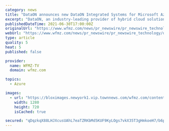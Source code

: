 ```yaml
---
category: news
title: "DataON announces new DataON Integrated Systems for Microsoft Azure Stack HCI powered by 3rd Generation Intel® Xeon® Scalable Processors"
excerpt: "DataON, an industry-leading provider of hybrid cloud solutions for Microsoft Azure Stack HCI with cloud-based Azure Services, announces an enhanced line of AZS"
publishedDateTime: 2021-06-30T17:00:00Z
originalUrl: "https://www.wfmz.com/news/pr_newswire/pr_newswire_technology/dataon-announces-new-dataon-integrated-systems-for-microsoft-azure-stack-hci-powered-by-3rd-generation/article_fa194e14-0b0e-5c18-bdbe-d511bc9d8e9d.html"
webUrl: "https://www.wfmz.com/news/pr_newswire/pr_newswire_technology/dataon-announces-new-dataon-integrated-systems-for-microsoft-azure-stack-hci-powered-by-3rd-generation/article_fa194e14-0b0e-5c18-bdbe-d511bc9d8e9d.html"
type: article
quality: 5
heat: 5
published: false

provider:
  name: WFMZ-TV
  domain: wfmz.com

topics:
  - Azure

images:
  - url: "https://bloximages.newyork1.vip.townnews.com/wfmz.com/content/tncms/custom/image/b9818ac0-ee9a-11e9-8e9f-a3b831b71481.jpg"
    width: 1280
    height: 720
    isCached: true

secured: "qDqzkqX88LHJXcusUAhL7eaTZRKbMd5KUF9KyLOgs7vkX35T3gHmkoeH7/b6poytJGgvuT7EbDFX98YCyWZtXMkPtoRE9MpfRLD9E/R3sDvgZKmKLU51JRp/wkb9jcRfyxw7QgHjbkKPpoZ08EE/yVnAXvaqI4RyA5DZUr2bBfRbXhK3VKlo7CaiOTr0pBxl01N24NrtJ2X9rCkQXf5XSvPwzQBQLyP9zskoDMJicDF7DGVnoqRDnuYtElTdWferIctBgWeAZwrgVhmcSOohATLLr0W3ROTI/6i11ONsb2+klUX6jTUwzpgzF6+MydZ8lDB3leKkOPLgExwlME88/FUR1BfOVRRzLNYvvuOmdsQ=;F1PCz79Q+dx3ySn3iZCpBw=="
---
```


